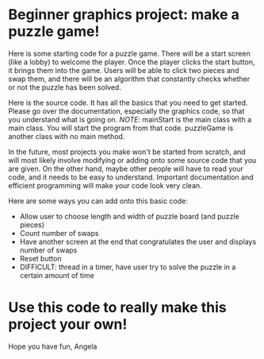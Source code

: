 # Beginner graphics project: make a puzzle game!

Here is some starting code for a puzzle game. There will be a start screen (like a lobby) to welcome the player. Once the player clicks the start button, it brings them into the game. Users will be able to click two pieces and swap them, and there will be an algorithm that constantly checks whether or not the puzzle has been solved.

Here is the source code. It has all the basics that you need to get started. Please go over the documentation, especially the graphics code, so that you understand what is going on. *NOTE*: mainStart is the main class with a main class. You will start the program from that code. puzzleGame is another class with no main method.

In the future, most projects you make won't be started from scratch, and will most likely involve modifying or adding onto some source code that you are given. On the other hand, maybe other people will have to read your code, and it needs to be easy to understand. Important documentation and efficient programming will make your code look very clean.

Here are some ways you can add onto this basic code:
- Allow user to choose length and width of puzzle board (and puzzle pieces)
- Count number of swaps
- Have another screen at the end that congratulates the user and displays number of swaps
- Reset button
- DIFFICULT: thread in a timer, have user try to solve the puzzle in a certain amount of time

# Use this code to really make this project your own!
Hope you have fun,
Angela
